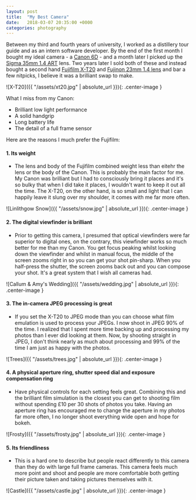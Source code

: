 ```yaml
---
layout: post
title:  "My Best Camera"
date:   2018-03-07 20:35:00 +0000
categories: photography
---
```


Between my third and fourth years of university, I worked as a distillery tour guide and as an intern software developer. By the end of the first month I bought my ideal camera - a [Canon 6D][1] - and a month later I picked up the [Sigma 35mm 1.4 ART][2] lens. Two years later I sold both of these and instead bought a second hand [Fujifilm X-T20][3] and [Fujinon 23mm 1.4 lens][4] and bar a few nitpicks, I believe it was a brilliant swap to make.

![X-T20]({{ "/assets/xt20.jpg" | absolute_url }}){: .center-image }

What I miss from my Canon:

* Brilliant low light performance
* A solid handgrip
* Long battery life
* The detail of a full frame sensor

Here are the reasons I much prefer the Fujifilm:

#### 1. Its weight
 * The lens and body of the Fujifilm combined weight less than eitehr the lens or the body of the Canon. This is probably the main factor for me. My Canon was brilliant but I had to consciously bring it places and it's so bulky that when I did take it places, I wouldn't want to keep it out all the time. The X-T20, on the other hand, is so small and light that I can happily leave it slung over my shoulder, it comes with me far more often.

 ![Linlithgow Snow]({{ "/assets/snow.jpg" | absolute_url }}){: .center-image }

#### 2. The digital viewfinder is brilliant
* Prior to getting this camera, I presumed that optical viewfinders were far superior to digital ones, on the contrary, this viewfinder works so much better for me than my Canon. You get focus peaking whilst looking down the viewfinder and whilst in manual focus, the middle of the screen zooms right in so you can get your shot pin-sharp. When you half-press the shutter, the screen zooms back out and you can compose your shot. It's a great system that I wish all cameras had.

![Callum & Amy's Wedding]({{ "/assets/wedding.jpg" | absolute_url }}){: .center-image }

#### 3. The in-camera JPEG processing is great
* If you set the X-T20 to JPEG mode than you can choose what film emulation is used to process your JPEGs. I now shoot in JPEG 90% of the time. I realized that I spent more time backing up and processing my photos than I ever did looking at them. Now, by shooting straight in JPEG, I don't think nearly as much about processing and 99% of the time I am just as happy with the photos.

![Trees]({{ "/assets/trees.jpg" | absolute_url }}){: .center-image }

#### 4. A physical aperture ring, shutter speed dial and exposure compensation ring
* Have physical controls for each setting feels great. Combining this and the brilliant film simulation is the closest you can get to shooting film without spending £10 per 30 shots of photos you take. Having an aperture ring has encouraged me to change the aperture in my photos far more often, I no longer shoot everything wide open and hope for bokeh.

![Frosty]({{ "/assets/frosty.jpg" | absolute_url }}){: .center-image }


#### 5. Its friendliness
* This is a hard one to describe but people react differently to this camera than they do with large full frame cameras. This camera feels much more point and shoot and people are more comfortable both getting their picture taken and taking pictures themselves with it.

![Castle]({{ "/assets/castle.jpg" | absolute_url }}){: .center-image }


[1]: https://www.amazon.co.uk/Canon-8035B026-EOS-6D/dp/B00AAULJLE/ref=sr_1_2?ie=UTF8&qid=1520455065&sr=8-2&keywords=canon+6d
[2]: https://www.amazon.co.uk/Sigma-35mm-F1-4-Lens-Canon/dp/B00A35X6NU/ref=sr_1_1?s=electronics&ie=UTF8&qid=1520455075&sr=1-1&keywords=sigma+35mm+1.4+art
[3]: https://www.amazon.co.uk/Fuji-X-T20-24-3-3-Inch-Camera/dp/B01MYADZ65/ref=sr_1_5?s=electronics&ie=UTF8&qid=1520455184&sr=1-5&keywords=xt20
[4]: https://www.amazon.co.uk/Fujifilm-16405575-XF-23mm-f1-4/dp/B00EZ8BEXK/ref=sr_1_1?s=electronics&ie=UTF8&qid=1520455226&sr=1-1&keywords=fuji+23mm+f%2F1.4